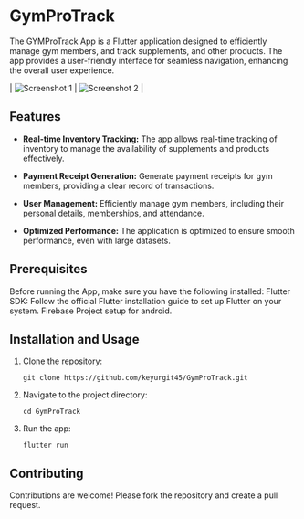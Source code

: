 # GymProTrack

The GYMProTrack App is a Flutter application designed to efficiently manage gym members, and track supplements, and other products. The app provides a user-friendly interface for seamless navigation, enhancing the overall user experience.


| ![Screenshot 1](screenshots/screenshot1.png) | ![Screenshot 2](screenshots/screenshot2.png) |

## Features

- **Real-time Inventory Tracking:** The app allows real-time tracking of inventory to manage the availability of supplements and products effectively.

- **Payment Receipt Generation:** Generate payment receipts for gym members, providing a clear record of transactions.

- **User Management:** Efficiently manage gym members, including their personal details, memberships, and attendance.

- **Optimized Performance:** The application is optimized to ensure smooth performance, even with large datasets.

## Prerequisites
Before running the App, make sure you have the following installed:
Flutter SDK: Follow the official Flutter installation guide to set up Flutter on your system.
Firebase Project setup for android.

## Installation and Usage

1. Clone the repository:
   ```
   git clone https://github.com/keyurgit45/GymProTrack.git
   ```

2. Navigate to the project directory:
   ```
   cd GymProTrack
   ```

3. Run the app:
   ```
   flutter run
   ```

## Contributing

Contributions are welcome! Please fork the repository and create a pull request.
